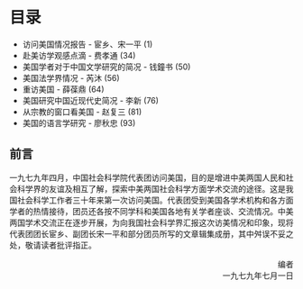 # 目录

- 访问美国情况报告 - 宦乡、宋一平 (1)
- 赴美访学观感点滴 - 费孝通 (34)
- 美国学者对于中国文学研究的简况 - 钱鐘书 (50)
- 美国法学界情况 - 芮沐 (56)
- 重访美国 - 薛葆鼎 (64)
- 美国研究中国近现代史简况 - 李新 (76)
- 从宗教的窗口看美国 - 赵复三 (81)
- 美国的语言学研究 - 廖秋忠 (93)

## 前言

一九七九年四月，中国社会科学院代表团访问美国，目的是增进中美两国人民和社会科学界的友谊及相互了解，探索中美两国社会科学方面学术交流的途径。这是我国社会科学工作者三十年来第一次访问美国。代表团受到美国各学术机构和各方面学者的热情接待，团员还各按不同学科和美国各地有关学者座谈、交流情况。中美两国学术交流正在逐步开展，为向我国社会科学界汇报这次访美情况和印象，现将代表团团长宦乡、副团长宋一平和部分团员所写的文章辑集成册，其中舛误不妥之处，敬请读者批评指正。

<div style="text-align:right">编者</div>
<div style="text-align:right">一九七九年七月一日</div>
